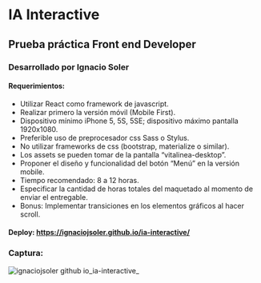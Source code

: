 
# IA Interactive

## Prueba práctica Front end Developer

### Desarrollado por Ignacio Soler

#### Requerimientos:
- Utilizar React como framework de javascript.
- Realizar primero la versión móvil (Mobile First).
- Dispositivo mínimo iPhone 5, 5S, 5SE; dispositivo máximo pantalla 1920x1080.
- Preferible uso de preprocesador css Sass o Stylus.
- No utilizar frameworks de css (bootstrap, materialize o similar).
- Los assets se pueden tomar de la pantalla “vitalinea-desktop”.
- Proponer el diseño y funcionalidad del botón “Menú” en la versión mobile.
- Tiempo recomendado: 8 a 12 horas.
- Especificar la cantidad de horas totales del maquetado al momento de enviar el
entregable.
- Bonus: Implementar transiciones en los elementos gráficos al hacer scroll.

#### Deploy: https://ignaciojsoler.github.io/ia-interactive/

### Captura:

![ignaciojsoler github io_ia-interactive_](https://user-images.githubusercontent.com/70725223/193483045-3be28c91-2e60-4a5d-a640-af3aa87f0dd8.png)


